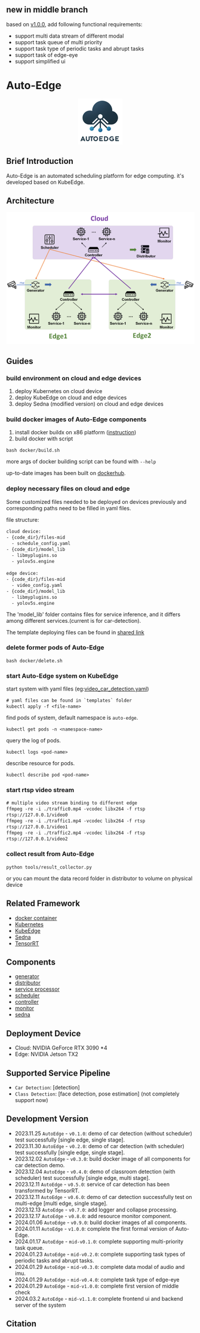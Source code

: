 ## new in middle branch
based on [v1.0.0](https://github.com/zwh2119/Auto-Edge/tree/v1.0.0), add following functional requirements:
- support multi data stream of different modal
- support task queue of multi priority
- support task type of periodic tasks and abrupt tasks
- support task of edge-eye
- support simplified ui

# Auto-Edge

<center>
    <img src="pic/logo.png" alt="logo" width="120">
</center>

## Brief Introduction


Auto-Edge is an automated scheduling platform for edge computing. it's developed based on KubeEdge.


## Architecture
![](pic/structure.png)

## Guides


### build environment on cloud and edge devices
1. deploy Kubernetes on cloud device
2. deploy KubeEdge on cloud and edge devices
3. deploy Sedna (modified version) on cloud and edge devices

### build docker images of Auto-Edge components
1. install docker buildx on x86 platform ([instruction](instructions/buildx.md))
2. build docker with script
```shell
bash docker/build.sh
```
more args of docker building script can be found with `--help`

up-to-date images has been built on [dockerhub](https://hub.docker.com/u/onecheck).


### deploy necessary files on cloud and edge
Some customized files needed to be deployed on devices previously and corresponding paths need to be filled in yaml files.

file structure:
```
cloud device:
- {code_dir}/files-mid
  - schedule_config.yaml
- {code_dir}/model_lib
  - libmyplugins.so
  - yolov5s.engine

edge device:
- {code_dir}/files-mid
  - video_config.yaml
- {code_dir}/model_lib
  - libmyplugins.so
  - yolov5s.engine
```
The 'model_lib' folder contains files for service inference, and it differs among different services.(current is for car-detection).

The template deploying files can be found in [shared link](https://box.nju.edu.cn/d/1c26b20dc733474c9a6b/)

### delete former pods of Auto-Edge
```shell
bash docker/delete.sh
```

### start Auto-Edge system on KubeEdge
start system with yaml files (eg:[video_car_detection.yaml](templates/video_car_detection.yaml))
```shell
# yaml files can be found in `templates` folder
kubectl apply -f <file-name>
```

find pods of system, default namespace is  `auto-edge`.
```shell
kubectl get pods -n <namespace-name>
```

query the log of pods.
```shell
kubectl logs <pod-name>
```

describe resource for pods.
```shell
kubectl describe pod <pod-name>

```

### start rtsp video stream
```shell
# multiple video stream binding to different edge
ffmpeg -re -i ./traffic0.mp4 -vcodec libx264 -f rtsp rtsp://127.0.0.1/video0
ffmpeg -re -i ./traffic1.mp4 -vcodec libx264 -f rtsp rtsp://127.0.0.1/video1
ffmpeg -re -i ./traffic2.mp4 -vcodec libx264 -f rtsp rtsp://127.0.0.1/video2
```

### collect result from Auto-Edge
```shell
python tools/result_collector.py
```

or you can mount the data record folder in distributor to volume on physical device

## Related Framework
- [docker container](https://github.com/docker/docker-ce)
- [Kubernetes](https://github.com/kubernetes/kubernetes)
- [KubeEdge](https://github.com/kubeedge/kubeedge)
- [Sedna](https://github.com/kubeedge/sedna)
- [TensorRT](https://developer.nvidia.com/tensorrt)

## Components
- [generator](https://github.com/zwh2119/data-generator)
- [distributor](https://github.com/zwh2119/data-distributor)
- [service processor](https://github.com/zwh2119/car-detection)
- [scheduler](https://github.com/zwh2119/application-scheduler)
- [controller](https://github.com/zwh2119/edge-controller)
- [monitor](https://github.com/zwh2119/resource-monitor)
- [sedna](https://github.com/AdaYangOlzz/sedna-modified)

## Deployment Device
- Cloud: NVIDIA GeForce RTX 3090 *4
- Edge: NVIDIA Jetson TX2

## Supported Service Pipeline
- `Car Detection`: [detection]
- `Class Detection`: [face detection, pose estimation] (not completely support now)

## Development Version
- 2023.11.25 `AutoEdge` - `v0.1.0`: demo of car detection (without scheduler) test successfully [single edge, single stage].
- 2023.11.30 `AutoEdge` - `v0.2.0`: demo of car detection (with scheduler) test successfully [single edge, single stage].
- 2023.12.02 `AutoEdge` - `v0.3.0`: build docker image of all components for car detection demo.
- 2023.12.04 `AutoEdge` - `v0.4.0`: demo of classroom detection (with scheduler) test successfully [single edge, multi stage].
- 2023.12.11 `AutoEdge` - `v0.5.0`: service of car detection has been transformed by TensorRT.
- 2023.12.11 `AutoEdge` - `v0.6.0`: demo of car detection successfully test on multi-edge [multi edge, single stage].
- 2023.12.13 `AutoEdge` - `v0.7.0`: add logger and collapse processing.
- 2023.12.17 `AutoEdge` - `v0.8.0`: add resource monitor component.
- 2024.01.06 `AutoEdge` - `v0.9.0`: build docker images of all components. 
- 2024.01.11 `AutoEdge` - `v1.0.0`: complete the first formal version of Auto-Edge.
- 2024.01.17 `AutoEdge` - `mid-v0.1.0`: complete supporting multi-priority task queue.
- 2024.01.23 `AutoEdge` - `mid-v0.2.0`: complete supporting task types of periodic tasks and abrupt tasks.
- 2024.01.29 `AutoEdge` - `mid-v0.3.0`: complete data modal of audio and imu.
- 2024.01.29 `AutoEdge` - `mid-v0.4.0`: complete task type of edge-eye
- 2024.01.29 `AutoEdge` - `mid-v1.0.0`: complete first version of middle check
- 2024.03.2  `AutoEdge` - `mid-v1.1.0`: complete frontend ui and backend server of the system

## Citation
